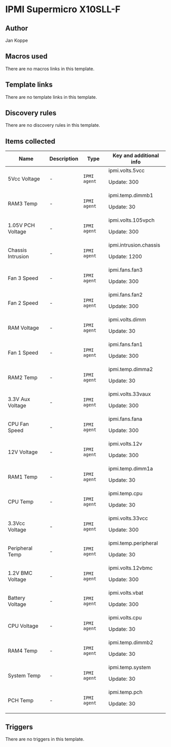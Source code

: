 # IPMI Supermicro X10SLL-F

## Author

Jan Koppe

## Macros used

There are no macros links in this template.

## Template links

There are no template links in this template.

## Discovery rules

There are no discovery rules in this template.

## Items collected

|Name|Description|Type|Key and additional info|
|----|-----------|----|----|
|5Vcc Voltage|<p>-</p>|`IPMI agent`|ipmi.volts.5vcc<p>Update: 300</p>|
|RAM3 Temp|<p>-</p>|`IPMI agent`|ipmi.temp.dimmb1<p>Update: 30</p>|
|1.05V PCH Voltage|<p>-</p>|`IPMI agent`|ipmi.volts.105vpch<p>Update: 300</p>|
|Chassis Intrusion|<p>-</p>|`IPMI agent`|ipmi.intrusion.chassis<p>Update: 1200</p>|
|Fan 3 Speed|<p>-</p>|`IPMI agent`|ipmi.fans.fan3<p>Update: 300</p>|
|Fan 2 Speed|<p>-</p>|`IPMI agent`|ipmi.fans.fan2<p>Update: 300</p>|
|RAM Voltage|<p>-</p>|`IPMI agent`|ipmi.volts.dimm<p>Update: 30</p>|
|Fan 1 Speed|<p>-</p>|`IPMI agent`|ipmi.fans.fan1<p>Update: 300</p>|
|RAM2 Temp|<p>-</p>|`IPMI agent`|ipmi.temp.dimma2<p>Update: 30</p>|
|3.3V Aux Voltage|<p>-</p>|`IPMI agent`|ipmi.volts.33vaux<p>Update: 300</p>|
|CPU Fan Speed|<p>-</p>|`IPMI agent`|ipmi.fans.fana<p>Update: 300</p>|
|12V Voltage|<p>-</p>|`IPMI agent`|ipmi.volts.12v<p>Update: 300</p>|
|RAM1 Temp|<p>-</p>|`IPMI agent`|ipmi.temp.dimm1a<p>Update: 30</p>|
|CPU Temp|<p>-</p>|`IPMI agent`|ipmi.temp.cpu<p>Update: 30</p>|
|3.3Vcc Voltage|<p>-</p>|`IPMI agent`|ipmi.volts.33vcc<p>Update: 300</p>|
|Peripheral Temp|<p>-</p>|`IPMI agent`|ipmi.temp.peripheral<p>Update: 30</p>|
|1.2V BMC Voltage|<p>-</p>|`IPMI agent`|ipmi.volts.12vbmc<p>Update: 300</p>|
|Battery Voltage|<p>-</p>|`IPMI agent`|ipmi.volts.vbat<p>Update: 300</p>|
|CPU Voltage|<p>-</p>|`IPMI agent`|ipmi.volts.cpu<p>Update: 30</p>|
|RAM4 Temp|<p>-</p>|`IPMI agent`|ipmi.temp.dimmb2<p>Update: 30</p>|
|System Temp|<p>-</p>|`IPMI agent`|ipmi.temp.system<p>Update: 30</p>|
|PCH Temp|<p>-</p>|`IPMI agent`|ipmi.temp.pch<p>Update: 30</p>|
## Triggers

There are no triggers in this template.

